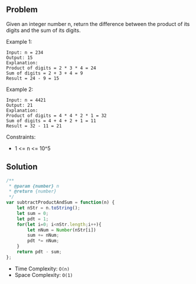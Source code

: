 ## Problem 

Given an integer number n, return the difference between the product of its digits and the sum of its digits.
 

Example 1:
```
Input: n = 234
Output: 15 
Explanation: 
Product of digits = 2 * 3 * 4 = 24 
Sum of digits = 2 + 3 + 4 = 9 
Result = 24 - 9 = 15
```
Example 2:
```
Input: n = 4421
Output: 21
Explanation: 
Product of digits = 4 * 4 * 2 * 1 = 32 
Sum of digits = 4 + 4 + 2 + 1 = 11 
Result = 32 - 11 = 21
```

Constraints:
- 1 <= n <= 10^5

## Solution

```js
/**
 * @param {number} n
 * @return {number}
 */
var subtractProductAndSum = function(n) {
    let nStr = n.toString();
    let sum = 0;
    let pdt = 1;
    for(let i=0; i<nStr.length;i++){
        let nNum = Number(nStr[i])
        sum += nNum;
        pdt *= nNum;
    }
    return pdt - sum;
};
```
- Time Complexity: `O(n)`
- Space Complexity: `O(1)`